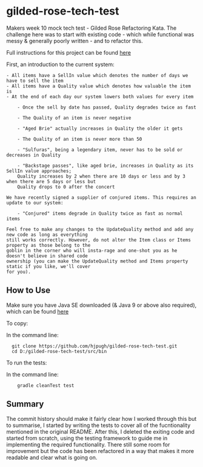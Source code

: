 # gilded-rose-tech-test

Makers week 10 mock tech test - Gilded Rose Refactoring Kata. The challenge here was to start with existing code - which while functional was messy & generally poorly written - and to refactor this.

Full instructions for this project can be found [here](https://github.com/emilybache/GildedRose-Refactoring-Kata)

First, an introduction to the current system:

    - All items have a SellIn value which denotes the number of days we have to sell the item
    - All items have a Quality value which denotes how valuable the item is
    - At the end of each day our system lowers both values for every item

```
	- Once the sell by date has passed, Quality degrades twice as fast

	- The Quality of an item is never negative

	- "Aged Brie" actually increases in Quality the older it gets

	- The Quality of an item is never more than 50

	- "Sulfuras", being a legendary item, never has to be sold or decreases in Quality

	- "Backstage passes", like aged brie, increases in Quality as its SellIn value approaches;
	Quality increases by 2 when there are 10 days or less and by 3 when there are 5 days or less but
	Quality drops to 0 after the concert

We have recently signed a supplier of conjured items. This requires an update to our system:

	- "Conjured" items degrade in Quality twice as fast as normal items

Feel free to make any changes to the UpdateQuality method and add any new code as long as everything
still works correctly. However, do not alter the Item class or Items property as those belong to the
goblin in the corner who will insta-rage and one-shot you as he doesn't believe in shared code
ownership (you can make the UpdateQuality method and Items property static if you like, we'll cover
for you).
```

## How to Use

Make sure you have Java SE downloaded (& Java 9 or above also required), which can be found [here](https://www.oracle.com/technetwork/java/javase/downloads/index.html)

To copy:

In the command line:

```
  git clone https://github.com/hjpugh/gilded-rose-tech-test.git
  cd D:/gilded-rose-tech-test/src/bin
```

To run the tests:

In the command line:

```
	gradle cleanTest test
```

## Summary

The commit history should make it fairly clear how I worked through this but to summarise, I started by writing the tests to cover all of the fucntionality mentioned in the original README. After this, I deleted the exiting code and started from scratch, using the testing framework to guide me in implementing the required functionality. There still some room for improvement but the code has been refactored in a way that makes it more readable and clear what is going on.
